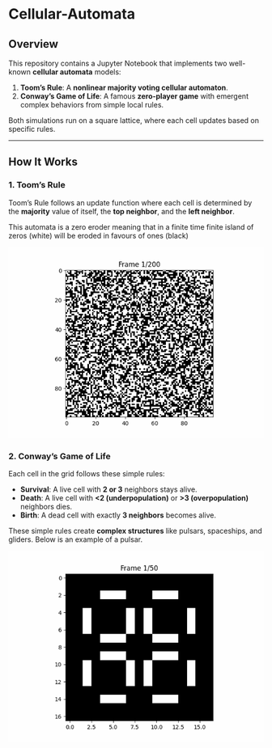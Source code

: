 # Cellular-Automata

## Overview
This repository contains a Jupyter Notebook that implements two well-known **cellular automata** models:

1. **Toom’s Rule**: A **nonlinear majority voting cellular automaton**.
2. **Conway’s Game of Life**: A famous **zero-player game** with emergent complex behaviors from simple local rules.

Both simulations run on a square lattice, where each cell updates based on specific rules.

---

## How It Works

### 1. **Toom’s Rule**
Toom’s Rule follows an update function where each cell is determined by the **majority** value of itself, the **top neighbor**, and the **left neighbor**.

This automata is a zero eroder meaning that in a finite time finite island of zeros (white) will be eroded in favours of ones (black)

![Toom](https://github.com/gbr-pinna/Cellular-Automata/blob/main/Toom.gif)

### 2. **Conway’s Game of Life**
Each cell in the grid follows these simple rules:
- **Survival**: A live cell with **2 or 3** neighbors stays alive.
- **Death**: A live cell with **<2 (underpopulation)** or **>3 (overpopulation)** neighbors dies.
- **Birth**: A dead cell with exactly **3 neighbors** becomes alive.

These simple rules create **complex structures** like pulsars, spaceships, and gliders. Below is an example of a pulsar.

![Pulsar](https://github.com/gbr-pinna/Cellular-Automata/blob/main/Pulsar.gif)
